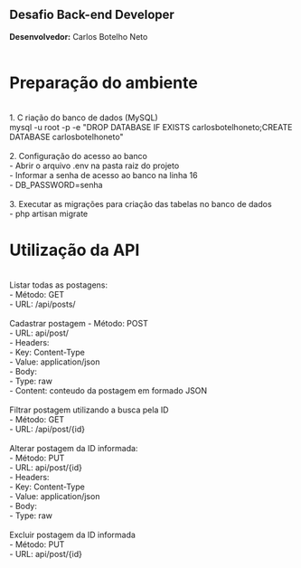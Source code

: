 ## Desafio Back-end Developer

<b>Desenvolvedor:</b> Carlos Botelho Neto<br>
<br>

# Preparação do ambiente
<br>
1. C riação do banco de dados (MySQL)<br>
mysql -u root -p -e "DROP DATABASE IF EXISTS carlosbotelhoneto;CREATE DATABASE carlosbotelhoneto"<br>
<br>
2. Configuração do acesso ao banco<br>
- Abrir o arquivo .env na pasta raiz do projeto<br>
- Informar a senha de acesso ao banco na linha 16<br>
    - DB_PASSWORD=senha<br>
<br>
3. Executar as migrações para criação das tabelas no banco de dados<br>
- php artisan migrate<br>

# Utilização da API
<br>
Listar todas as postagens:<br>
- Método: GET<br>
- URL: /api/posts/<br>
<br>
Cadastrar postagem
- Método: POST<br>
- URL: api/post/<br>
- Headers:<br>
    - Key: Content-Type<br>
    - Value: application/json<br>
- Body:<br>
    - Type: raw<br>
    - Content: conteudo da postagem em formado JSON<br>
<br>    
Filtrar postagem utilizando a busca pela ID<br>
- Método: GET<br>
- URL: /api/post/{id}<br>
<br>
Alterar postagem da ID informada:<br>
- Método: PUT<br>
- URL: api/post/{id}<br>
- Headers:<br>
    - Key: Content-Type<br>
    - Value: application/json<br>
- Body:<br>
    - Type: raw<br>
<br>
Excluir postagem da ID informada<br>
- Método: PUT<br>
- URL: api/post/{id}<br>